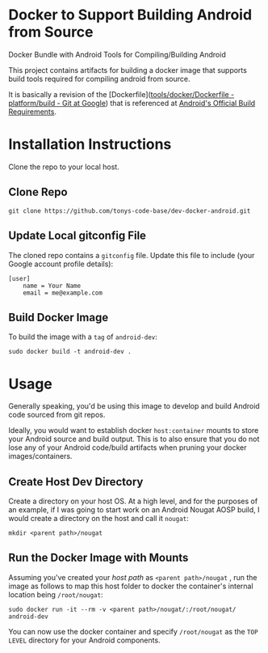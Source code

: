 # Docker to Support Building Android from Source

Docker Bundle with Android Tools for Compiling/Building Android

This project contains artifacts for building a docker image that supports build tools required for compiling android from source.

It is basically a revision of the [Dockerfile]([tools/docker/Dockerfile - platform/build - Git at Google](https://android.googlesource.com/platform/build/+/master/tools/docker/Dockerfile)) that is referenced at [Android's Official Build Requirements](https://source.android.com/setup/build/requirements#software-requirements).

# Installation Instructions

Clone the repo to your local host.

## Clone Repo

```
git clone https://github.com/tonys-code-base/dev-docker-android.git
```

## Update Local gitconfig File

The cloned repo contains a `gitconfig` file.  Update this file to include (your Google account profile details):

```
[user]
    name = Your Name
    email = me@example.com
```

## Build Docker Image

To build the image with a `tag` of `android-dev`:

```
sudo docker build -t android-dev .
```

# Usage

Generally speaking, you'd be using this image to develop and build Android code sourced from git repos.  

Ideally, you would want to establish docker `host:container` mounts to store your Android source and build output. This is to also ensure that you do not lose any of your Android code/build artifacts when pruning your docker images/containers.

## Create Host Dev Directory

Create a directory on your host OS. At a high level, and for the purposes of an example, if I was going to start work on an Android Nougat AOSP build, I would create a directory on the host and call it `nougat`:

```
mkdir <parent path>/nougat
```

##  Run the Docker Image with Mounts

Assuming you've created your *host path* as `<parent path>/nougat` , run the image as follows to map this host folder to docker the container's internal location being `/root/nougat`:

```
sudo docker run -it --rm -v <parent path>/nougat/:/root/nougat/ android-dev
```

You can now use the docker container and specify `/root/nougat` as the `TOP LEVEL` directory for your Android  components.



 



